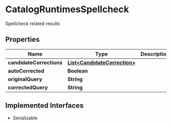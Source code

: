 

# CatalogRuntimesSpellcheck

Spellcheck related results

## Properties

| Name | Type | Description | Notes |
|------------ | ------------- | ------------- | -------------|
|**candidateCorrections** | [**List&lt;CandidateCorrection&gt;**](CandidateCorrection.md) |  |  [optional] |
|**autoCorrected** | **Boolean** |  |  [optional] |
|**originalQuery** | **String** |  |  [optional] |
|**correctedQuery** | **String** |  |  [optional] |


## Implemented Interfaces

* Serializable


